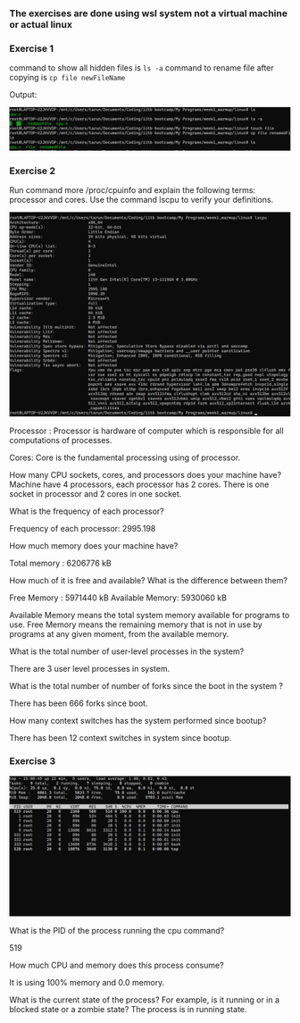 ### The exercises are done using wsl system not a virtual machine or actual linux

### Exercise 1

command to show all hidden files is `ls -a`
command to rename file after copying is `cp file newFileName`

Output:

![Output of exercise one](/week1_warmup/linux/exercise1output.png)

### Exercise 2

Run command more /proc/cpuinfo and explain the following terms: processor and cores. Use the command lscpu to verify your definitions.

![Output of lscpu](/week1_warmup/linux/lscpuoutput.png)

Processor :
Processor is hardware of computer which is responsible for all computations of processes.

Cores:
Core is the fundamental processing using of processor.

How many CPU sockets, cores, and processors does your machine have?
Machine have 4 processors, each processor has 2 cores. There is one socket in processor and 2 cores in one socket.

What is the frequency of each processor?

Frequency of each processor: 2995.198

How much memory does your machine have?

Total memory : 6206776 kB

How much of it is free and available? What is the difference between them?

Free Memory     :    5971440 kB
Available Memory:    5930060 kB

Available Memory means the total system memory available for programs to use. Free Memory means the remaining memory that is not in use by programs at any given moment, from the available memory.

What is the total number of user-level processes in the system?

There are 3 user level processes in system.

What is the total number of number of forks since the boot in the system ?

There has been 666 forks since boot.

How many context switches has the system performed since bootup?

There has been 12 context switches in system since bootup.

### Exercise 3

![Output of pid](/week1_warmup/linux/pidOutput.png)

What is the PID of the process running the cpu command?

519 

How much CPU and memory does this process consume?

It is using 100% memory and 0.0 memory.

What is the current state of the process? For example, is it running or in a blocked state or a zombie state?
The process is in running state.

